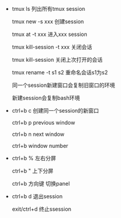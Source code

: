 * tmux ls                    列出所有tmux session

  tmux new -s xxx            创建session
  
  tmux at -t xxx             进入xxx session
  
  tmux kill-session -t xxx   关闭会话
  
  tmux kill-session          关闭上次打开的会话
  
  tmux rename -t s1 s2       重命名会话s1为s2
  
  同一个session新建窗口会复制旧窗口的环境
  
  新建session会复制bash环境


* ctrl+b c        创建同一个session的新窗口

  ctrl+b p        previous window

  ctrl+b n        next window

  ctrl+b <number> window number

* ctrl+b %        左右分屏

  ctrl+b "        上下分屏

  ctrl+b 方向键   切换panel

* ctrl+b d        退出session

  exit/ctrl+d     终止ssession